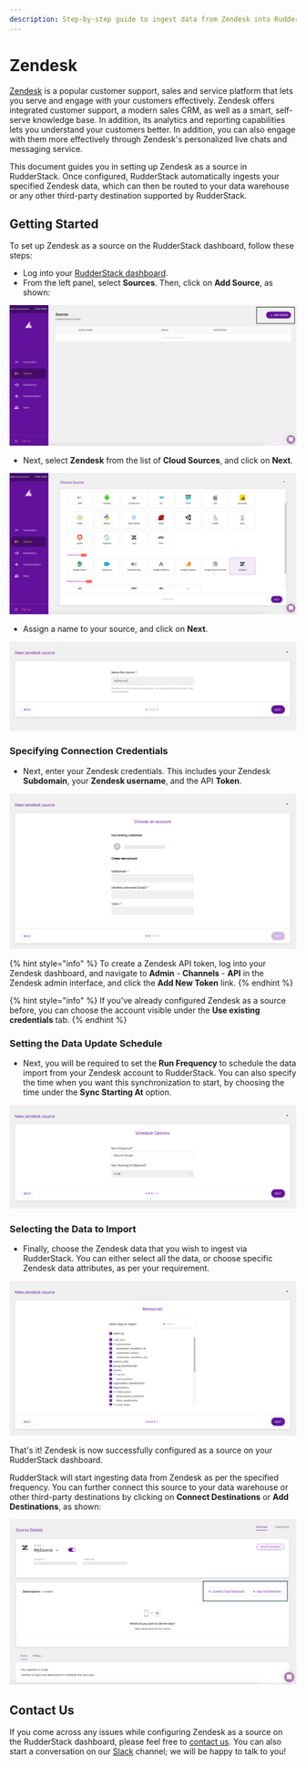```yaml
---
description: Step-by-step guide to ingest data from Zendesk into RudderStack
---
```


# Zendesk

[Zendesk](https://www.zendesk.com/) is a popular customer support, sales and service platform that lets you serve and engage with your customers effectively. Zendesk offers integrated customer support, a modern sales CRM, as well as a smart, self-serve knowledge base. In addition, its analytics and reporting capabilities lets you understand your customers better. In addition, you can also engage with them more effectively through Zendesk's personalized live chats and messaging service.

This document guides you in setting up Zendesk as a source in RudderStack. Once configured, RudderStack automatically ingests your specified Zendesk data, which can then be routed to your data warehouse or any other third-party destination supported by RudderStack.

## Getting Started

To set up Zendesk as a source on the RudderStack dashboard, follow these steps:

* Log into your [RudderStack dashboard](https://app.rudderlabs.com/signup?type=freetrial).
* From the left panel, select **Sources**. Then, click on **Add Source**, as shown:

![](../.gitbook/assets/1%20%284%29%20%283%29%20%283%29%20%283%29%20%283%29%20%283%29%20%283%29%20%283%29%20%283%29%20%281%29.png)

* Next, select **Zendesk** from the list of **Cloud Sources**, and click on **Next**.

![](../.gitbook/assets/2%20%284%29.png)

* Assign a name to your source, and click on **Next**.

![](../.gitbook/assets/3%20%286%29.png)

### Specifying Connection Credentials

* Next, enter your Zendesk credentials. This includes your Zendesk **Subdomain**, your **Zendesk username**, and the API **Token**.

![](../.gitbook/assets/4%20%282%29.png)

{% hint style="info" %}
To create a Zendesk API token, log into your Zendesk dashboard, and navigate to **Admin** - **Channels** - **API** in the Zendesk admin interface, and click the **Add New Token** link.
{% endhint %}

{% hint style="info" %}
If you've already configured Zendesk as a source before, you can choose the account visible under the **Use existing credentials** tab.
{% endhint %}

### Setting the Data Update Schedule

* Next, you will be required to set the **Run Frequency** to schedule the data import from your Zendesk account to RudderStack. You can also specify the time when you want this synchronization to start, by choosing the time under the **Sync Starting At** option.

![](../.gitbook/assets/5%20%286%29.png)

### Selecting the Data to Import

* Finally, choose the Zendesk data that you wish to ingest via RudderStack. You can either select all the data, or choose specific Zendesk data attributes, as per your requirement.

![](../.gitbook/assets/6%20%283%29.png)

That's it! Zendesk is now successfully configured as a source on your RudderStack dashboard. 

RudderStack will start ingesting data from Zendesk as per the specified frequency. You can further connect this source to your data warehouse or other third-party destinations by clicking on **Connect Destinations** or **Add Destinations**, as shown: 

![](../.gitbook/assets/7.png)

## Contact Us

If you come across any issues while configuring Zendesk as a source on the RudderStack dashboard, please feel free to [contact us](mailto:%20contact@rudderstack.com). You can also start a conversation on our [Slack](https://resources.rudderstack.com/join-rudderstack-slack) channel; we will be happy to talk to you!

